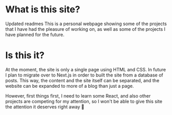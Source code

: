 # What is this site?

Updated readmes
This is a personal webpage showing some of the projects that I have had the pleasure of working on, as well as some of the projects I have planned for the future.

# Is this it?

At the moment, the site is only a single page using HTML and CSS. In future I plan to migrate over to Next.js in order to built the site from a database of posts. This way, the content and the site itself can be separated, and the website can be expanded to more of a blog than just a page.

However, first things first, I need to learn some React, and also other projects are competing for my attention, so I won't be able to give this site the attention it deserves right away 🙂
